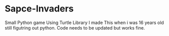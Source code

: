 # Sapce-Invaders
Small Python game Using Turtle Library
I made This when i was 16 years old still figutring out python.
Code needs to be updated but works fine.
